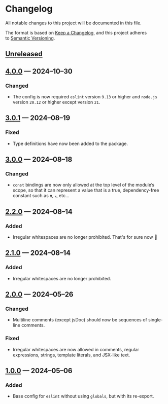 <!-- markdownlint-disable MD024 -->
# Changelog

All notable changes to this project will be documented in this file.

The format is based on [Keep a Changelog](https://keepachangelog.com), and this project adheres to [Semantic Versioning](https://semver.org).

## [Unreleased]

## [4.0.0] — 2024–10–30

### Changed

- The config is now required `eslint` version `9.13` or higher and `node.js` version `20.12` or higher except version `21`.

## [3.0.1] — 2024–08–19

### Fixed

- Type definitions have now been added to the package.

## [3.0.0] — 2024–08–18

### Changed

- `const` bindings are now only allowed at the top level of the module’s scope, so that it can represent a value that is a true, dependency-free constant such as `π`, `ℯ`, etc…

## [2.2.0] — 2024–08–14

### Added

- Irregular whitespaces are no longer prohibited. That's for sure now 🤭

## [2.1.0] — 2024–08–14

### Added

- Irregular whitespaces are no longer prohibited.

## [2.0.0] — 2024–05–26

### Changed

- Multiline comments (except jsDoc) should now be sequences of single-line comments.

### Fixed

- Irregular whitespaces are now allowed in comments, regular expressions, strings, template literals, and JSX-like text.

## [1.0.0] — 2024–05–06

### Added

- Base config for `eslint` without using `globals`, but with its re-export.

[Unreleased]: https://github.com/firefoxic/eslint-config/compare/v4.0.0...HEAD
[4.0.0]: https://github.com/firefoxic/eslint-config/compare/v3.0.1...v4.0.0
[3.0.1]: https://github.com/firefoxic/eslint-config/compare/v3.0.0...v3.0.1
[3.0.0]: https://github.com/firefoxic/eslint-config/compare/v2.2.0...v3.0.0
[2.2.0]: https://github.com/firefoxic/eslint-config/compare/v2.1.0...v2.2.0
[2.1.0]: https://github.com/firefoxic/eslint-config/compare/v2.0.0...v2.1.0
[2.0.0]: https://github.com/firefoxic/eslint-config/compare/v1.0.0...v2.0.0
[1.0.0]: https://github.com/firefoxic/eslint-config/releases/tag/v1.0.0
